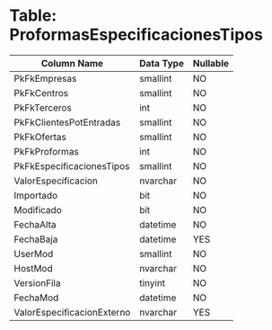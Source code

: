 # Table: ProformasEspecificacionesTipos

| Column Name | Data Type | Nullable |
|-------------|-----------|----------|
| PkFkEmpresas | smallint | NO |
| PkFkCentros | smallint | NO |
| PkFkTerceros | int | NO |
| PkFkClientesPotEntradas | smallint | NO |
| PkFkOfertas | smallint | NO |
| PkFkProformas | int | NO |
| PkFkEspecificacionesTipos | smallint | NO |
| ValorEspecificacion | nvarchar | NO |
| Importado | bit | NO |
| Modificado | bit | NO |
| FechaAlta | datetime | NO |
| FechaBaja | datetime | YES |
| UserMod | smallint | NO |
| HostMod | nvarchar | NO |
| VersionFila | tinyint | NO |
| FechaMod | datetime | NO |
| ValorEspecificacionExterno | nvarchar | YES |
